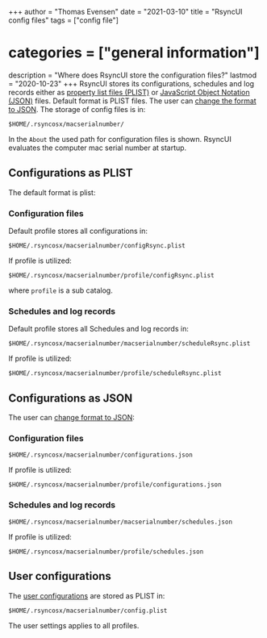 +++
author = "Thomas Evensen"
date = "2021-03-10"
title =  "RsyncUI config files"
tags = ["config file"]
# categories = ["general information"]
description = "Where does RsyncUI store the configuration files?"
lastmod = "2020-10-23"
+++
RsyncUI stores its configurations, schedules and log records either as [property list files (PLIST)](https://en.wikipedia.org/wiki/Property_list) or [JavaScript Object Notation (JSON)](https://en.wikipedia.org/wiki/JSON) files. Default format is PLIST files. The user can [change the format to JSON](/post/json/). The storage of config files is in:
```
$HOME/.rsyncosx/macserialnumber/
```
In the `About` the used path for configuration files is shown. RsyncUI evaluates the computer mac serial number at startup.

## Configurations as PLIST

The default format is plist:

### Configuration files

Default profile stores all configurations in:
```
$HOME/.rsyncosx/macserialnumber/configRsync.plist
```
If profile is utilized:
```
$HOME/.rsyncosx/macserialnumber/profile/configRsync.plist
```
where `profile` is a sub catalog.

### Schedules and log records

Default profile stores all Schedules and log records in:
```
$HOME/.rsyncosx/macserialnumber/macserialnumber/scheduleRsync.plist
```
If profile is utilized:
```
$HOME/.rsyncosx/macserialnumber/profile/scheduleRsync.plist
```

## Configurations as JSON

The user can [change format to JSON](/post/json/):

### Configuration files
```
$HOME/.rsyncosx/macserialnumber/configurations.json
```
If profile is utilized:
```
$HOME/.rsyncosx/macserialnumber/profile/configurations.json
```
### Schedules and log records
```
$HOME/.rsyncosx/macserialnumber/macserialnumber/schedules.json
```
If profile is utilized:
```
$HOME/.rsyncosx/macserialnumber/profile/schedules.json
```

## User configurations

The [user configurations](/post/userconfiguration/) are stored as PLIST in:
```
$HOME/.rsyncosx/macserialnumber/config.plist
```
The user settings applies to all profiles.

